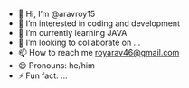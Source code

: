 - 👋 Hi, I’m @aravroy15
- 👀 I’m interested in coding and development
- 🌱 I’m currently learning JAVA
- 💞️ I’m looking to collaborate on ...
- 📫 How to reach me royarav46@gmail.com
- 😄 Pronouns: he/him
- ⚡ Fun fact: ...

<!---
aravroy15/aravroy15 is a ✨ special ✨ repository because its `README.md` (this file) appears on your GitHub profile.
You can click the Preview link to take a look at your changes.
--->
